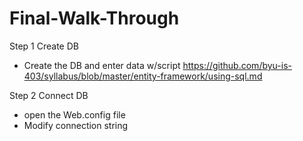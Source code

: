 # Final-Walk-Through

Step 1 Create DB

- Create the DB and enter data w/script https://github.com/byu-is-403/syllabus/blob/master/entity-framework/using-sql.md  

Step 2 Connect DB

- open the Web.config file
- Modify connection string

<connectionStrings>
    <add name="BasketballContext" connectionString="Data Source=(localDB)\v11.0;Initial Catalog=Basketball;Integrated Security=True;Connect Timeout=15;Encrypt=False;TrustServerCertificate=False"
      providerName="System.Data.SqlClient" />
  </connectionStrings>
